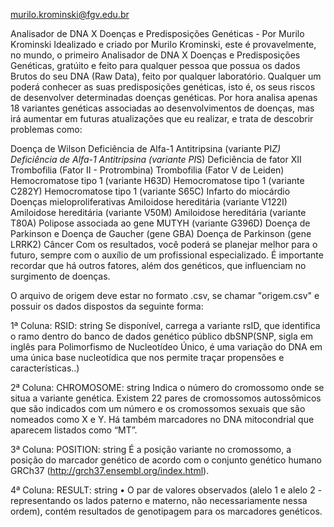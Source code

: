 murilo.krominski@fgv.edu.br

Analisador de DNA X Doenças e Predisposições Genéticas - Por Murilo Krominski
Idealizado e criado por Murilo Krominski, este é provavelmente, no mundo, o primeiro Analisador de DNA X Doenças e Predisposições Genéticas, gratúito e feito para qualquer pessoa que possua os dados Brutos do seu DNA (Raw Data), feito por qualquer laboratório. Qualquer um poderá conhecer as suas predisposições genéticas, isto é, os seus riscos de desenvolver determinadas doenças genéticas. Por hora analisa apenas 18 variantes genéticas associadas ao desenvolvimentos de doenças, mas irá aumentar em futuras atualizações que eu realizar, e trata de descobrir problemas como:

Doença de Wilson
Deficiência de Alfa-1 Antitripsina (variante PI*Z)
Deficiência de Alfa-1 Antitripsina (variante PI*S)
Deficiência de fator XII
Trombofilia (Fator II - Protrombina)
Trombofilia (Fator V de Leiden)
Hemocromatose tipo 1 (variante H63D)
Hemocromatose tipo 1 (variante C282Y)
Hemocromatose tipo 1 (variante S65C)
Infarto do miocárdio
Doenças mieloproliferativas
Amiloidose hereditária (variante V122I)
Amiloidose hereditária (variante V50M)
Amiloidose hereditária (variante T80A)
Polipose associada ao gene MUTYH (variante G396D)
Doença de Parkinson e Doença de Gaucher (gene GBA)
Doença de Parkinson (gene LRRK2)
Câncer
Com os resultados, você poderá se planejar melhor para o futuro, sempre com o auxílio de um profissional especializado. É importante recordar que há outros fatores, além dos genéticos, que influenciam no surgimento de doenças.

O arquivo de origem deve estar no formato .csv, se chamar "origem.csv" e possuir os dados dispostos da seguinte forma:

1ª Coluna: RSID: string Se disponível, carrega a variante rsID, que identifica o ramo dentro do banco de dados genético público dbSNP(SNP, sigla em inglês para Polimorfismo de Nucleotídeo Único, é uma variação do DNA em uma única base nucleotídica que nos permite traçar propensões e características..)

2ª Coluna: CHROMOSOME: string Indica o número do cromossomo onde se situa a variante genética. Existem 22 pares de cromossomos autossômicos que são indicados com um número e os cromossomos sexuais que são nomeados como X e Y. Há também marcadores no DNA mitocondrial que aparecem listados como “MT”.

3ª Coluna: POSITION: string É a posição variante no cromossomo, a posição do marcador genético de acordo com o conjunto genético humano GRCh37 (http://grch37.ensembl.org/index.html).

4ª Coluna: RESULT: string • O par de valores observados (alelo 1 e alelo 2 - representando os lados paterno e materno, não necessariamente nessa ordem), contém resultados de genotipagem para os marcadores genéticos.
